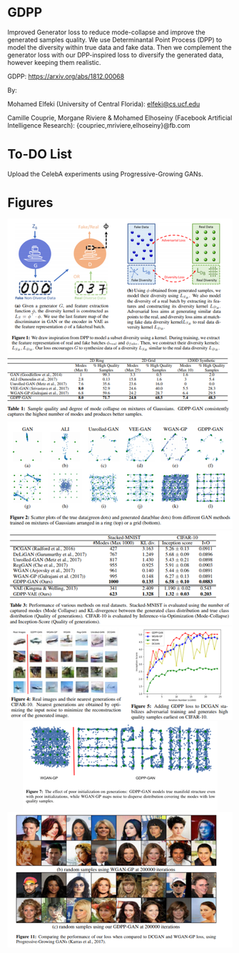 # GDPP
Improved Generator loss to reduce mode-collapse and improve the generated samples quality. We use Determinantal Point Process (DPP) to model the diversity within true data and fake data. Then we complement the generator loss with our DPP-inspired loss to diversify the generated data, however keeping them realistic.

GDPP: https://arxiv.org/abs/1812.00068


By: 

Mohamed Elfeki (University of Central Florida): elfeki@cs.ucf.edu

Camille Couprie, Morgane Riviere & Mohamed Elhoseiny (Facebook Artificial Intelligence Research): {coupriec,mriviere,elhoseiny}@fb.com


# To-DO List
Upload the CelebA experiments using Progressive-Growing GANs.


# Figures

<p align="center">
  <img src ="https://github.com/M-Elfeki/GDPP/blob/master/Figures/Fig_1.png"/>
  
  
  <img src ="https://github.com/M-Elfeki/GDPP/blob/master/Figures/Fig_2.png"/>
  
  
  <img src ="https://github.com/M-Elfeki/GDPP/blob/master/Figures/Fig_3.png"/>
  
  
  <img src ="https://github.com/M-Elfeki/GDPP/blob/master/Figures/Fig_4.png"/>
  
  
  <img src ="https://github.com/M-Elfeki/GDPP/blob/master/Figures/Fig_5.png"/>
  
  
  <img src ="https://github.com/M-Elfeki/GDPP/blob/master/Figures/Fig_6_2.png"/>
  
  
  <img src ="https://github.com/M-Elfeki/GDPP/blob/master/Figures/Fig_7.png"/>
  
</p>
